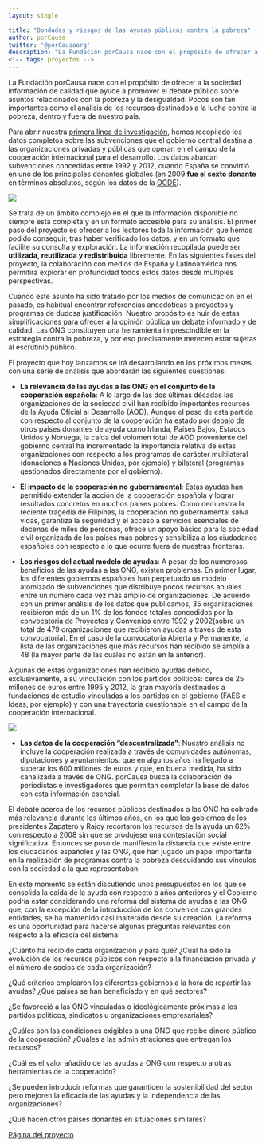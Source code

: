 ```yaml
---
layout: single

title: "Bondades y riesgos de las ayudas públicas contra la pobreza"
author: porCausa
twitter: '@porCausaorg'
description: "La Fundación porCausa nace con el propósito de ofrecer a la sociedad información de calidad que ayude a promover debates públicos sobre asuntos relacionados con la pobreza y la desigualdad. Pocos son tan importantes como el análisis de los recursos destinados a la lucha contra la pobreza, dentro y fuera de nuestro país. "
<!-- tags: proyectos -->
---
```

La Fundación porCausa nace con el propósito de ofrecer a la sociedad información de calidad que ayude a promover el debate público sobre asuntos relacionados con la pobreza y la desigualdad. Pocos son tan importantes como el análisis de los recursos destinados a la lucha contra la pobreza, dentro y fuera de nuestro país.

Para abrir nuestra <a href="../../../ayuda-desarrollo/">primera línea de investigación</a>, hemos recopilado los datos completos sobre las subvenciones que el gobierno central destina a las organizaciones privadas y públicas que operan en el campo de la cooperación internacional para el desarrollo. Los datos abarcan subvenciones concedidas entre 1992 y 2012, cuando España se convirtió en uno de los principales donantes globales (en 2009 <strong>fue el sexto donante</strong> en términos absolutos, según los datos de la <a href="http://www.oecd.org/">OCDE</a>).

<img src="../../../ayuda-desarrollo/graphs/2Ordinaria.jpg" class="graph">

Se trata de un ámbito complejo en el que la información disponible no siempre está completa y en un formato accesible para su análisis. El primer paso del proyecto es ofrecer a los lectores toda la información que hemos podido conseguir, tras haber verificado los datos, y en un formato que facilite su consulta y exploración. La información recopilada puede ser <strong>utilizada, reutilizada y redistribuida</strong> libremente. En las siguientes fases del proyecto, la colaboración con medios de España y Latinoamérica nos permitirá explorar en profundidad todos estos datos desde múltiples perspectivas. 

Cuando este asunto ha sido tratado por los medios de comunicación en el pasado, es habitual encontrar referencias anecdóticas a proyectos y programas de dudosa justificación. Nuestro propósito es huir de estas simplificaciones para ofrecer a la opinión pública un debate informado y de calidad. Las ONG constituyen una herramienta imprescindible en la estrategia contra la pobreza, y por eso precisamente merecen estar sujetas al escrutinio público.

El proyecto que hoy lanzamos se irá desarrollando en los próximos meses con una serie de análisis que abordarán las siguientes cuestiones: 

- <strong>La relevancia de las ayudas a las ONG en el conjunto de la cooperación española</strong>: A lo largo de las dos últimas décadas las organizaciones de la sociedad civil han recibido importantes recursos de la Ayuda Oficial al Desarrollo (AOD). Aunque el peso de esta partida con respecto al conjunto de la cooperación ha estado por debajo de otros países donantes de ayuda como Irlanda, Países Bajos, Estados Unidos y Noruega, la caída del volumen total de AOD proveniente del gobierno central ha incrementado la importancia relativa de estas organizaciones con respecto a los programas de carácter multilateral (donaciones a Naciones Unidas, por ejemplo) y bilateral (programas gestionados directamente por el gobierno). 

- <strong>El impacto de la cooperación no gubernamental</strong>: Estas ayudas han permitido extender la acción de la cooperación española y lograr resultados concretos en muchos países pobres. Como demuestra la reciente tragedia de Filipinas, la cooperación no gubernamental salva vidas, garantiza la seguridad y el acceso a servicios esenciales de decenas de miles de personas, ofrece un apoyo básico para la sociedad civil organizada de los países más pobres y sensibiliza a los ciudadanos españoles con respecto a lo que ocurre fuera de nuestras fronteras. 

- <strong>Los riesgos del actual modelo de ayudas</strong>: A pesar de los numerosos beneficios de las ayudas a las ONG, existen problemas. En primer lugar, los diferentes gobiernos españoles han perpetuado un modelo atomizado de subvenciones que distribuye pocos recursos anuales entre un número cada vez más amplio de organizaciones. De acuerdo con un primer análisis de los datos que publicamos, 35 organizaciones recibieron más de un 1% de los fondos totales concedidos por la convocatoria de Proyectos y Convenios entre 1992 y 2002(sobre un total de 479 organizaciones que recibieron ayudas a través de esta convocatoria). En el caso de la convocatoria Abierta y Permanente, la lista de las organizaciones que más recursos han recibido se amplía a 48 (la mayor parte de las cuáles no están en la anterior). 

Algunas de estas organizaciones han recibido ayudas debido, exclusivamente, a su vinculación con los partidos políticos: cerca de 25 millones de euros entre 1995 y 2012, la gran mayoría destinados a fundaciones de estudio vinculadas a los partidos en el gobierno (FAES e Ideas, por ejemplo) y con una trayectoria cuestionable en el campo de la cooperación internacional. 

<img src="../../../ayuda-desarrollo/graphs/4Politicas.jpg" class="graph">

- <strong>Las datos de la cooperación “descentralizada”</strong>: Nuestro análisis no incluye la cooperación realizada a través de comunidades autónomas, diputaciones y ayuntamientos, que en algunos años ha llegado a superar los 600 millones de euros y que, en buena medida, ha sido canalizada a través de ONG. porCausa busca la colaboración de periodistas e investigadores que permitan completar la base de datos con esta información esencial.

El debate acerca de los recursos públicos destinados a las ONG ha cobrado más relevancia durante los últimos años, en los que los gobiernos de los presidentes Zapatero y Rajoy recortaron los recursos de la ayuda un 62% con respecto a 2008 sin que se produjese una contestación social significativa. Entonces se puso de manifiesto la distancia que existe entre los ciudadanos españoles y las ONG, que han jugado un papel importante en la realización de programas contra la pobreza descuidando sus vínculos con la sociedad a la que representaban. 

En este momento se están discutiendo unos presupuestos en los que se consolida la caída de la ayuda con respecto a años anteriores y el Gobierno podría estar considerando una reforma del sistema de ayudas a las ONG que, con la excepción de la introducción de los convenios con grandes entidades, se ha mantenido casi inalterado desde su creación. La reforma es una oportunidad para hacerse algunas preguntas relevantes con respecto a la eficacia del sistema: 

¿Cuánto ha recibido cada organización y para qué? ¿Cuál ha sido la evolución de los recursos públicos con respecto a la financiación privada y el número de socios de cada organización?

¿Qué criterios emplearon los diferentes gobiernos a la hora de repartir las ayudas? ¿Qué países se han beneficiado y en qué sectores?

¿Se favoreció a las ONG vinculadas o ideológicamente próximas a los partidos políticos, sindicatos u organizaciones empresariales?

¿Cuáles son las condiciones exigibles a una ONG que recibe dinero público de la cooperación? ¿Cuáles a las administraciones que entregan los recursos? 

¿Cuál es el valor añadido de las ayudas a ONG con respecto a otras herramientas de la cooperación?

¿Se pueden introducir reformas que garanticen la sostenibilidad del sector pero mejoren la eficacia de las ayudas y la independencia de las organizaciones?

¿Qué hacen otros países donantes en situaciones similares?

<a href="../../../ayuda-desarrollo/">Página del proyecto</a>